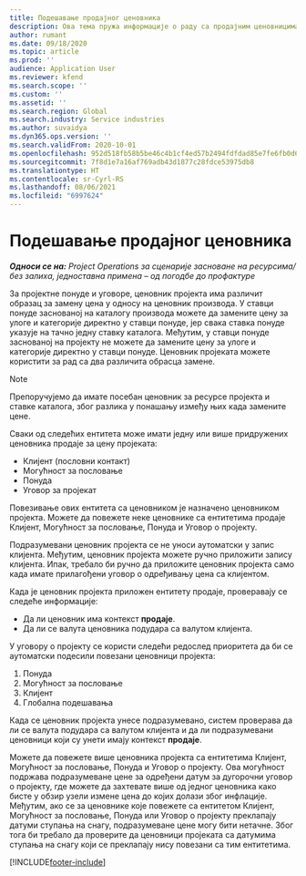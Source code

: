 ```yaml
---
title: Подешавање продајног ценовника
description: Ова тема пружа информације о раду са продајним ценовницима за одређивање цена производа у пројекту.
author: rumant
ms.date: 09/18/2020
ms.topic: article
ms.prod: ''
audience: Application User
ms.reviewer: kfend
ms.search.scope: ''
ms.custom: ''
ms.assetid: ''
ms.search.region: Global
ms.search.industry: Service industries
ms.author: suvaidya
ms.dyn365.ops.version: ''
ms.search.validFrom: 2020-10-01
ms.openlocfilehash: 952d518fb58b5be46c4b1cf4ed57b2494fdfdad85e7fe6fb0d622367bc071b5f
ms.sourcegitcommit: 7f8d1e7a16af769adb43d1877c28fdce53975db8
ms.translationtype: HT
ms.contentlocale: sr-Cyrl-RS
ms.lasthandoff: 08/06/2021
ms.locfileid: "6997624"
---
```

# <a name="set-up-a-sales-price-list"></a>Подешавање продајног ценовника

_**Односи се на:** Project Operations за сценарије засноване на ресурсима/без залиха, једноставна примена – од погодбе до профактуре_

За пројектне понуде и уговоре, ценовник пројекта има различит образац за замену цена у односу на ценовник производа. У ставци понуде заснованој на каталогу производа можете да замените цену за улоге и категорије директно у ставци понуде, јер свака ставка понуде указује на тачно једну ставку каталога. Међутим, у ставци понуде заснованој на пројекту не можете да замените цену за улоге и категорије директно у ставци понуде. Ценовник пројеката можете користити за рад са два различита обрасца замене.

> [!NOTE]
> Препоручујемо да имате посебан ценовник за ресурсе пројекта и ставке каталога, због разлика у понашању између њих када замените цене.

Сваки од следећих ентитета може имати једну или више придружених ценовника продаје за цену пројеката:

- Клијент (пословни контакт) 
- Могућност за пословање 
- Понуда 
- Уговор за пројекат

Повезивање ових ентитета са ценовником је назначено ценовником пројекта. Можете да повежете неке ценовнике са ентитетима продаје Клијент, Могућност за пословање, Понуда и Уговор о пројекту.

Подразумевани ценовник пројекта се не уноси аутоматски у запис клијента. Међутим, ценовник пројекта можете ручно приложити запису клијента. Ипак, требало би ручно да приложите ценовник пројекта само када имате прилагођени уговор о одређивању цена са клијентом. 

Када је ценовник пројекта приложен ентитету продаје, проверавају се следеће информације:

- Да ли ценовник има контекст **продаје**. 
- Да ли се валута ценовника подудара са валутом клијента. 

У уговору о пројекту се користи следећи редослед приоритета да би се аутоматски подесили повезани ценовници пројекта:

1. Понуда
2. Могућност за пословање
3. Клијент 
4. Глобална подешавања 

Када се ценовник пројекта унесе подразумевано, систем проверава да ли се валута подудара са валутом клијента и да ли подразумевани ценовници који су унети имају контекст **продаје**.

Можете да повежете више ценовника пројекта са ентитетима Клијент, Могућност за пословање, Понуда и Уговор о пројекту. Ова могућност подржава подразумеване цене за одређени датум за дугорочни уговор о пројекту, где можете да захтевате више од једног ценовника како бисте у обзир узели измене цена до којих долази због инфлације. Међутим, ако се за ценовнике које повежете са ентитетом Клијент, Могућност за пословање, Понуда или Уговор о пројекту преклапају датуми ступања на снагу, подразумеване цене могу бити нетачне. Због тога би требало да проверите да ценовници пројеката са датумима ступања на снагу који се преклапају нису повезани са тим ентитетима.


[!INCLUDE[footer-include](../includes/footer-banner.md)]